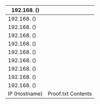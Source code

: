 

| 192.168. () |  |
| --- | --- |
| 192.168. () |  |
| 192.168. () |  |
| 192.168. () |  |
| 192.168. () |  |
| 192.168. () |  |
| 192.168. () |  |
| 192.168. () |  |
| 192.168. () |  |
| 192.168. () |  |
| IP (Hostname) | Proof.txt Contents |
